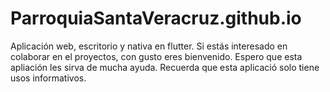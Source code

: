 # ParroquiaSantaVeracruz.github.io
Aplicación web, escritorio y nativa en flutter.
Si estás interesado en colaborar en el proyectos, con gusto eres bienvenido.
Espero que esta apliación les sirva de mucha ayuda. Recuerda que esta aplicació solo tiene usos informativos.

